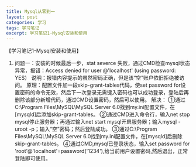 ```yaml
---
title: Mysql从零到一
layout: post
categories: 学习
tags: 学习笔记
excerpt: 学习笔记1-Mysql安装和使用
---
```


【学习笔记1-Mysql安装和使用】
1.	问题一：安装的时候最后一步，stat severce 失败，通过CMD检查mysql状态异常，报错：Access denied for user @'localhost' (using password: YES）
说明：报错内容提示的虽然密码正确，但是该“空”账户依旧拒绝被访问。
原理：配置文件加一段skip-grant-tables代码，使set password for设置密码的命令无效，然后下一次登录无需键入密码也可以成功登录，登陆后再删除该部分新增代码，通过CMD设置密码，然后可以使用。
解决：
①通过C:\Program Files\MySQL\MySQL Server 6.0找到my.ini配置文件，在[mysqld]后添加skip-grant-tables。
②通过CMD进入命令行，输入net stop mysql停止服务器；再通过输入net start mysql开启服务器；输入mysql -uroot -p；输入“空”密码；然后登陆成功。
③通过C:\Program Files\MySQL\MySQL Server 6.0找到my.ini配置文件，在[mysqld]后删除skip-grant-tables。
④通过CMD,mysql已登录状态，输入set password for 'root'@'localhost'=password('1234'),给当前用户设置密码,然后退出，正常登陆即可使用。

